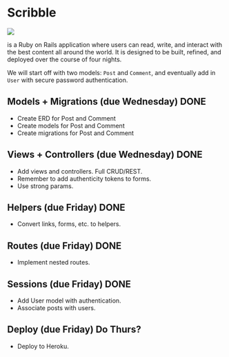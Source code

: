 # Scribble

![](https://dl.dropboxusercontent.com/s/8frf8rblw6pnpds/hipsterlogogenerator_1438007087793.png?dl=0)

is a Ruby on Rails application where users can read, write, and interact
with the best content all around the world. It is designed to be built, refined, and deployed over the course of four nights.

We will start off with two models: `Post` and `Comment`, and eventually
add in `User` with secure password authentication.

## Models + Migrations (due Wednesday) DONE

- Create ERD for Post and Comment
- Create models for Post and Comment
- Create migrations for Post and Comment

## Views + Controllers (due Wednesday) DONE

- Add views and controllers. Full CRUD/REST.
- Remember to add authenticity tokens to forms.
- Use strong params.

## Helpers (due Friday) DONE

- Convert links, forms, etc. to helpers.

## Routes (due Friday) DONE

- Implement nested routes.

## Sessions (due Friday) DONE

- Add User model with authentication.
- Associate posts with users.

## Deploy (due Friday) Do Thurs?

- Deploy to Heroku.

